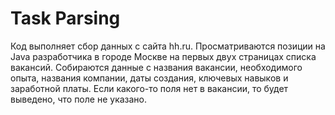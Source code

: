 # Task Parsing

Код выполняет сбор данных с сайта hh.ru. Просматриваются позиции на Java разработчика в городе Москве на первых двух страницах списка вакансий. Собираются данные с названия вакансии, необходимого опыта, названия компании, даты создания, ключевых навыков и заработной платы. Если какого-то поля нет в вакансии, то будет выведено, что поле не указано.
